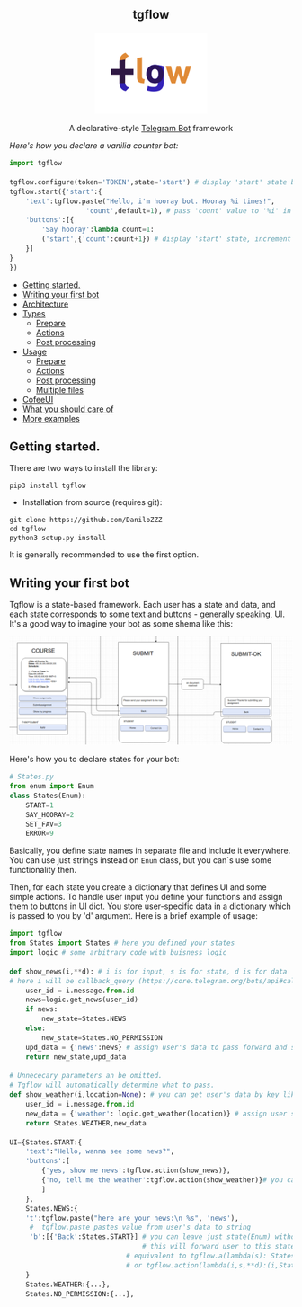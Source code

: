 
## <p align="center">tgflow
<p align="center">
<img  src="https://raw.githubusercontent.com/DaniloZZZ/tgflow/master/assets/fgflow.png " width="200"/>
</p>
<p align="center">A declarative-style <a href="https://core.telegram.org/bots/api">Telegram Bot</a> framework

_Here's how you declare a vanilia counter bot:_

```python
import tgflow 

tgflow.configure(token='TOKEN',state='start') # display 'start' state by default
tgflow.start({'start':{
    'text':tgflow.paste("Hello, i'm hooray bot. Hooray %i times!", 
                   'count',default=1), # pass 'count' value to '%i' in string
    'buttons':[{
        'Say hooray':lambda count=1:
        ('start',{'count':count+1}) # display 'start' state, increment 'count' value
    }]
}
})

```

* [Getting started.](#getting-started)
* [Writing your first bot](#writing-your-first-bot)
* [Architecture](#architecture)
* [Types](#types)
  * [Prepare](#prepare)
  * [Actions](#actions)
  * [Post processing](#post)
* [Usage](#usage)
  * [Prepare](#prepare)
  * [Actions](#actions)
  * [Post processing](#post-processing)
  * [Multiple files](#multiple-files)
* [CofeeUI](#coffeui)
* [What you should care of](#what-you-should-care-of)
* [More examples](#more-examples)

## Getting started.

There are two ways to install the library:


```
pip3 install tgflow
```
* Installation from source (requires git):

```
git clone https://github.com/DaniloZZZ
cd tgflow
python3 setup.py install
```

It is generally recommended to use the first option.


## Writing your first bot
Tgflow is a state-based framework. Each user has a state and data, and each state corresponds to some text and buttons - generally speaking, UI.
It's a good way to imagine your bot as some shema like this:

![ a sample shema](https://raw.githubusercontent.com/DaniloZZZ/tgflow/master/assets/shema.png)

Here's how you to declare states for your bot:
```python
# States.py
from enum import Enum
class States(Enum):
	START=1
	SAY_HOORAY=2
	SET_FAV=3
	ERROR=9
```
Basically, you define state names in separate file and include it everywhere. You can use just strings instead on `Enum` class, but you can`s use some functionality then.

Then, for each state you create a dictionary that defines UI and some simple actions. To handle user input you define your functions and assign them to buttons in UI dict.  You store user-specific data in a dictionary which is passed to you by 'd' argument. Here is a brief example of usage:
```python
import tgflow
from States import States # here you defined your states
import logic # some arbitrary code with buisness logic

def show_news(i,**d): # i is for input, s is for state, d is for data
# here i will be callback_query (https://core.telegram.org/bots/api#callbackquery)
	user_id = i.message.from.id
	news=logic.get_news(user_id)
	if news:
		new_state=States.NEWS
	else:
		new_state=States.NO_PERMISSION
	upd_data = {'news':news} # assign user's data to pass forward and store in dict
	return new_state,upd_data

# Unnececary parameters an be omitted.
# Tgflow will automatically determine what to pass.
def show_weather(i,location=None): # you can get user's data by key like this
	user_id = i.message.from.id
	new_data = {'weather': logic.get_weather(location)} # assign user's data to pass forward and store
	return States.WEATHER,new_data
	
UI={States.START:{
	'text':"Hello, wanna see some news?",
	'buttons':[
		{'yes, show me news':tgflow.action(show_news)}, 
		{'no, tell me the weather':tgflow.action(show_weather)}# you can also use tgflow.a as shortcut
		]
	},
	States.NEWS:{
	't':tgflow.paste("here are your news:\n %s", 'news'),
	 #  tgflow.paste pastes value from user's data to string
	 'b':[{'Back':States.START}] # you can leave just state(Enum) without wrapping.
								 # this will forward user to this state.
							 # equivalent to tgflow.a(lambda(s): States.START)
							 # or tgflow.action(lambda(i,s,**d):(i,States.START,d))
	}
	States.WEATHER:{...},		
	States.NO_PERMISSION:{...},						 


